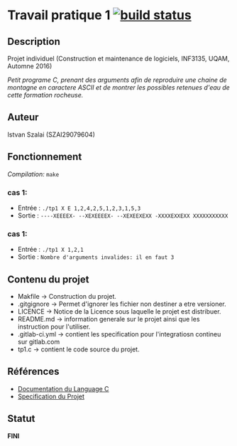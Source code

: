 # Travail pratique 1 [![build status](https://gitlab.com/ventilooo/inf3135-aut2016-tp1/badges/master/build.svg)](https://gitlab.com/ventilooo/inf3135-aut2016-tp1/commits/master)

## Description

Projet individuel
(Construction et maintenance de logiciels, INF3135, UQAM, Automne 2016)

*Petit programe C, prenant des arguments afin de reproduire une chaine de montagne en caractere ASCII et de montrer les possibles retenues d'eau de cette formation rocheuse.*

## Auteur

Istvan Szalai (SZAI29079604)

## Fonctionnement

*Compilation:* `make`

### cas 1:
* Entrée : `./tp1 X E 1,2,4,2,5,1,2,3,1,5,3`
* Sortie : `----XEEEEX-
            --XEXEEEEX-
            --XEXEEXEXX
            -XXXXEXXEXX
            XXXXXXXXXXX`

### cas 1:
* Entrée : `./tp1 X 1,2,1`
* Sortie : `Nombre d'arguments invalides: il en faut 3`

## Contenu du projet

* Makfile -> Construction du projet.
* .gitgignore -> Permet d'ignorer les fichier non destiner a etre versioner. 
* LICENCE -> Notice de la Licence sous laquelle le projet est distribuer.
* README.md -> information generale sur le projet ainsi que les instruction pour l'utiliser.
* .gitlab-ci.yml -> contient les specification pour l'integratiosn contineu sur gitlab.com
* tp1.c -> contient le code source du projet.

## Références

* [Documentation du Language C](http://www.tutorialspoint.com/c_standard_library/)
* [Specification du Projet](http://lacim.uqam.ca/~blondin/fr/inf3135-tp1)

## Statut

**FINI** 